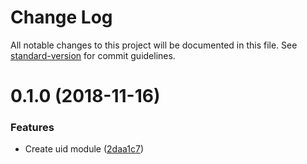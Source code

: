 # Change Log

All notable changes to this project will be documented in this file. See [standard-version](https://github.com/conventional-changelog/standard-version) for commit guidelines.

<a name="0.1.0"></a>
# 0.1.0 (2018-11-16)


### Features

* Create uid module ([2daa1c7](https://github.com/mya-ake/nuxt-uid-module/commit/2daa1c7))
